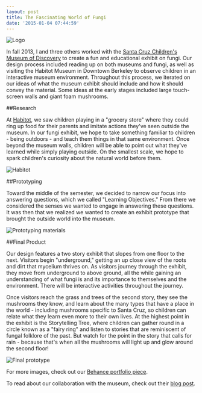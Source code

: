 ```yaml
---
layout: post
title: The Fascinating World of Fungi
date: '2015-01-04 07:44:59'
---
```


![Logo](https://m1.behance.net/rendition/modules/91582325/disp/976cca0c927ae737d24dd082d08f45aa.png)

In fall 2013, I and three others worked with the [Santa Cruz Children's Museum of Discovery](http://www.sccmod.org/) to create a fun and educational exhibit on fungi. Our design process included reading up on both museums and fungi, as well as visiting the Habitot Museum in Downtown Berkeley to observe children in an interactive museum environment. Throughout this process, we iterated on our ideas of what the museum exhibit should include and how it should convey the material. Some ideas at the early stages included large touch-screen walls and giant foam mushrooms.

##Research

At [Habitot](http://www.habitot.org/), we saw children playing in a "grocery store" where they could ring up food for their parents and imitate actions they've seen outside the museum. In our fungi exhibit, we hope to take something familiar to children - being outdoors - and teach them things in that same environment. Once beyond the museum walls, children will be able to point out what they've learned while simply playing outside. On the smallest scale, we hope to spark children's curiosity about the natural world before them.

![Habitot](https://m1.behance.net/rendition/modules/91582327/disp/4732d1787f5e69608fdc19b6480f22b8.jpg)

##Prototyping

Toward the middle of the semester, we decided to narrow our focus into answering questions, which we called "Learning Objectives." From there we considered the senses we wanted to engage in answering these questions. It was then that we realized we wanted to create an exhibit prototype that brought the outside world into the museum.

![Prototyping materials](https://m1.behance.net/rendition/modules/91582317/disp/c576649d34cea67517f1e5bc27f016ae.jpg)

##Final Product

Our design features a two story exhibit that slopes from one floor to the next. Visitors begin "underground," getting an up close view of the roots and dirt that mycelium thrives on. As visitors journey through the exhibit, they move from underground to above ground, all the while gaining an understanding of what fungi is and its importance to themselves and the environment. There will be interactive activities throughout the journey.

Once visitors reach the grass and trees of the second story, they see the mushrooms they know, and learn about the many types that have a place in the world - including mushrooms specific to Santa Cruz, so children can relate what they learn even more to their own lives. At the highest point in the exhibit is the Storytelling Tree, where children can gather round in a circle known as a "fairy ring" and listen to stories that are reminiscent of fungal folklore of the past. But watch for the point in the story that calls for rain - because that's when all the mushrooms will light up and glow around the second floor!

![Final prototype](https://m1.behance.net/rendition/modules/91686765/hd/68d167f8da9c6e62f78b6257a053a02c.jpg)

For more images, check out our [Behance portfolio piece](https://www.behance.net/gallery/The-Fascinating-World-of-Fungi/13130165).

To read about our collaboration with the museum, check out their [blog post](http://www.sccmod.org/blog/2013/12/17/uc-berkeley-team-brainstorms-fungi-exhibit/).